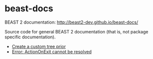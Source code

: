 # beast-docs

BEAST 2 documentation: http://beast2-dev.github.io/beast-docs/

Source code for general BEAST 2 documentation (that is, not package specific documentation).

 * [Create a custom tree prior](CreateNewTreePrior/CreateNewTreePrior.md)
 * [Error: ActionOnExit cannot be resolved](ActionOnExitCannotBeResolved/ActionOnExitCannotBeResolved.md)

